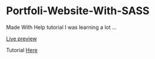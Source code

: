 # Portfoli-Website-With-SASS

Made With Help tutorial I was learning a lot ...

[Live preview](https://chandraprakash-darji.github.io/Portfoli-Website-With-SASS/dist/index.html)

Tutorial [Here](https://www.youtube.com/watch?v=_a5j7KoflTs)
